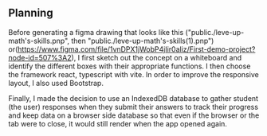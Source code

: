 ## Planning

Before generating a figma drawing that looks like this ("public./leve-up-math's-skills.pnp", then "public./leve-up-math's-skills(1).pnp") or(https://www.figma.com/file/1vnDPX1jWobP4jIir0aliz/First-demo-project?node-id=507%3A2), I first sketch out the concept on a whiteboard and identify the different boxes with their appropriate functions. I then choose the framework react, typescript with vite. In order to improve the responsive layout, I also used Bootstrap.

Finally, I made the decision to use an IndexedDB database to gather student (the user) responses when they submit their answers to track their progress and keep data on a browser side database so that even if the browser or the tab were to close, it would still render when the app opened again.